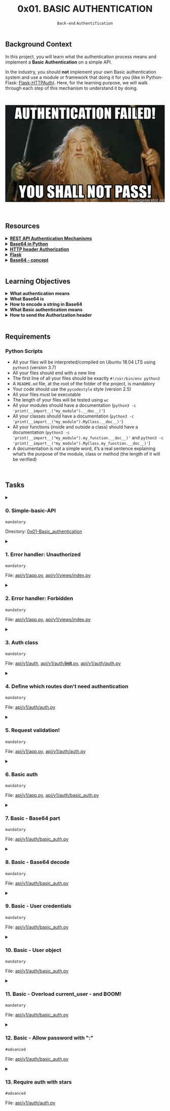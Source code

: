 <h1 align="center"><b>0x01. BASIC AUTHENTICATION</b></h1>
<div align="center"><code>Back-end</code> <code>Authentification</code></div>

<br>

## Background Context
<p>In this project, you will learn what the authentication process means and implement a <strong>Basic Authentication</strong> on a simple API.</p>

<p>In the industry, you should <strong>not</strong> implement your own Basic authentication system and use a module or framework that doing it for you (like in Python-Flask: <a href="https://flask-httpauth.readthedocs.io/en/latest/" title="Flask-HTTPAuth" target="_blank">Flask-HTTPAuth</a>). Here, for the learning purpose, we will walk through each step of this mechanism to understand it by doing.</p>

<br><div align="center"><img src="https://github.com/codenvibes/alx-backend-user-data/blob/master/0x01-Basic_authentication/images/6ccb363443a8f301bc2bc38d7a08e9650117de7c.png"></div>


<!-- <br>
<hr>
<h3><a href=>Notes</a></h3>
<hr> -->

<br>

## Resources
<details>
<summary><b><a href="https://www.youtube.com/watch?v=501dpx2IjGY">REST API Authentication Mechanisms</a></b></summary><br>


<br><p align="center">※※※※※※※※※※※※</p><br>
</details>


<details>
<summary><b><a href="https://docs.python.org/3.7/library/base64.html">Base64 in Python</a></b></summary><br>


<br><p align="center">※※※※※※※※※※※※</p><br>
</details>


<details>
<summary><b><a href="https://developer.mozilla.org/en-US/docs/Web/HTTP/Headers/Authorization">HTTP header Authorization</a></b></summary><br>


<br><p align="center">※※※※※※※※※※※※</p><br>
</details>


<details>
<summary><b><a href="https://palletsprojects.com/p/flask/">Flask</a></b></summary><br>


<br><p align="center">※※※※※※※※※※※※</p><br>
</details>


<details>
<summary><b><a href="https://en.wikipedia.org/wiki/Base64">Base64 - concept</a></b></summary><br>


<br><p align="center">※※※※※※※※※※※※</p><br>
</details>


<!-- <br>

**man or help:**
- `` -->

<br>

## Learning Objectives
<details>
<summary><b><a href=" "> </a>What authentication means</b></summary><br>


<br><p align="center">※※※※※※※※※※※※</p><br>
</details>


<details>
<summary><b><a href=" "> </a>What Base64 is</b></summary><br>


<br><p align="center">※※※※※※※※※※※※</p><br>
</details>


<details>
<summary><b><a href=" "> </a>How to encode a string in Base64</b></summary><br>


<br><p align="center">※※※※※※※※※※※※</p><br>
</details>


<details>
<summary><b><a href=" "> </a>What Basic authentication means</b></summary><br>


<br><p align="center">※※※※※※※※※※※※</p><br>
</details>


<details>
<summary><b><a href=" "> </a>How to send the Authorization header</b></summary><br>


<br><p align="center">※※※※※※※※※※※※</p><br>
</details>


<br>

## Requirements
### Python Scripts
<ul>
<li>All your files will be interpreted/compiled on Ubuntu 18.04 LTS using <code>python3</code> (version 3.7)</li>
<li>All your files should end with a new line</li>
<li>The first line of all your files should be exactly <code>#!/usr/bin/env python3</code></li>
<li>A <code>README.md</code> file, at the root of the folder of the project, is mandatory</li>
<li>Your code should use the <code>pycodestyle</code> style (version 2.5)</li>
<li>All your files must be executable</li>
<li>The length of your files will be tested using <code>wc</code></li>
<li>All your modules should have a documentation (<code>python3 -c 'print(__import__("my_module").__doc__)'</code>)</li>
<li>All your classes should have a documentation (<code>python3 -c 'print(__import__("my_module").MyClass.__doc__)'</code>)</li>
<li>All your functions (inside and outside a class) should have a documentation (<code>python3 -c 'print(__import__("my_module").my_function.__doc__)'</code> and <code>python3 -c 'print(__import__("my_module").MyClass.my_function.__doc__)'</code>)</li>
<li>A documentation is not a simple word, it’s a real sentence explaining what’s the purpose of the module, class or method (the length of it will be verified)</li>
</ul>


<!-- <br>

## More Info -->

<br>

## Tasks
<details>
<summary>

### 0. Simple-basic-API
`mandatory`

Directory: [0x01-Basic_authentication]()
</summary>

<p>Download and start your project from this <a href="https://intranet.alxswe.com/rltoken/2o4gAozNufil_KjoxKI5bA" title="archive.zip" target="_blank">archive.zip</a></p>

<p>In this archive, you will find a simple API with one model: <code>User</code>. Storage of these users is done via a serialization/deserialization in files.</p>

<h4>Setup and start server</h4>

<pre><code>bob@dylan:~$ pip3 install -r requirements.txt
...
bob@dylan:~$
bob@dylan:~$ API_HOST=0.0.0.0 API_PORT=5000 python3 -m api.v1.app
 * Serving Flask app "app" (lazy loading)
...
bob@dylan:~$
</code></pre>

<h4>Use the API <em>(in another tab or in your browser)</em></h4>

<pre><code>bob@dylan:~$ curl "http://0.0.0.0:5000/api/v1/status" -vvv
*   Trying 0.0.0.0...
* TCP_NODELAY set
* Connected to 0.0.0.0 (127.0.0.1) port 5000 (#0)
&gt; GET /api/v1/status HTTP/1.1
&gt; Host: 0.0.0.0:5000
&gt; User-Agent: curl/7.54.0
&gt; Accept: */*
&gt; 
* HTTP 1.0, assume close after body
&lt; HTTP/1.0 200 OK
&lt; Content-Type: application/json
&lt; Content-Length: 16
&lt; Access-Control-Allow-Origin: *
&lt; Server: Werkzeug/1.0.1 Python/3.7.5
&lt; Date: Mon, 18 May 2020 20:29:21 GMT
&lt; 
{"status":"OK"}
* Closing connection 0
bob@dylan:~$
</code></pre>

</details>

<details>
<summary>

### 1. Error handler: Unauthorized
`mandatory`

File: [api/v1/app.py](), [api/v1/views/index.py]()
</summary>

<p>What the HTTP status code for a request unauthorized? <code>401</code> of course!</p>

<p>Edit <code>api/v1/app.py</code>:</p>

<ul>
<li>Add a new error handler for this status code, the response must be:

<ul>
<li>a JSON: <code>{"error": "Unauthorized"}</code></li>
<li>status code <code>401</code></li>
<li>you must use <code>jsonify</code> from Flask</li>
</ul></li>
</ul>

<p>For testing this new error handler, add a new endpoint in <code>api/v1/views/index.py</code>:</p>

<ul>
<li>Route: <code>GET /api/v1/unauthorized</code></li>
<li>This endpoint must raise a 401 error by using <code>abort</code> - <a href="https://intranet.alxswe.com/rltoken/RH0gY_XQuSB75Q-JbI-fdg" title="Custom Error Pages" target="_blank">Custom Error Pages</a></li>
</ul>

<p>By calling <code>abort(401)</code>, the error handler for 401 will be executed.</p>

<p>In the first terminal:</p>

<pre><code>bob@dylan:~$ API_HOST=0.0.0.0 API_PORT=5000 python3 -m api.v1.app
 * Running on http://0.0.0.0:5000/ (Press CTRL+C to quit)
....
</code></pre>

<p>In a second terminal:</p>

<pre><code>bob@dylan:~$ curl "http://0.0.0.0:5000/api/v1/unauthorized"
{
  "error": "Unauthorized"
}
bob@dylan:~$
bob@dylan:~$ curl "http://0.0.0.0:5000/api/v1/unauthorized" -vvv
*   Trying 0.0.0.0...
* TCP_NODELAY set
* Connected to 0.0.0.0 (127.0.0.1) port 5000 (#0)
&gt; GET /api/v1/unauthorized HTTP/1.1
&gt; Host: 0.0.0.0:5000
&gt; User-Agent: curl/7.54.0
&gt; Accept: */*
&gt; 
* HTTP 1.0, assume close after body
&lt; HTTP/1.0 401 UNAUTHORIZED
&lt; Content-Type: application/json
&lt; Content-Length: 30
&lt; Server: Werkzeug/0.12.1 Python/3.4.3
&lt; Date: Sun, 24 Sep 2017 22:50:40 GMT
&lt; 
{
  "error": "Unauthorized"
}
* Closing connection 0
bob@dylan:~$
</code></pre>

</details>

<details>
<summary>

### 2. Error handler: Forbidden
`mandatory`

File: [api/v1/app.py](), [api/v1/views/index.py]()
</summary>

<p>What the HTTP status code for a request where the user is authenticate but not allowed to access to a resource? <code>403</code> of course!</p>

<p>Edit <code>api/v1/app.py</code>:</p>

<ul>
<li>Add a new error handler for this status code, the response must be:

<ul>
<li>a JSON: <code>{"error": "Forbidden"}</code></li>
<li>status code <code>403</code></li>
<li>you must use <code>jsonify</code> from Flask</li>
</ul></li>
</ul>

<p>For testing this new error handler, add a new endpoint in <code>api/v1/views/index.py</code>:</p>

<ul>
<li>Route: <code>GET /api/v1/forbidden</code></li>
<li>This endpoint must raise a 403 error by using <code>abort</code> - <a href="https://intranet.alxswe.com/rltoken/RH0gY_XQuSB75Q-JbI-fdg" title="Custom Error Pages" target="_blank">Custom Error Pages</a></li>
</ul>

<p>By calling <code>abort(403)</code>, the error handler for 403 will be executed.</p>

<p>In the first terminal:</p>

<pre><code>bob@dylan:~$ API_HOST=0.0.0.0 API_PORT=5000 python3 -m api.v1.app
 * Running on http://0.0.0.0:5000/ (Press CTRL+C to quit)
....
</code></pre>

<p>In a second terminal:</p>

<pre><code>bob@dylan:~$ curl "http://0.0.0.0:5000/api/v1/forbidden"
{
  "error": "Forbidden"
}
bob@dylan:~$
bob@dylan:~$ curl "http://0.0.0.0:5000/api/v1/forbidden" -vvv
*   Trying 0.0.0.0...
* TCP_NODELAY set
* Connected to 0.0.0.0 (127.0.0.1) port 5000 (#0)
&gt; GET /api/v1/forbidden HTTP/1.1
&gt; Host: 0.0.0.0:5000
&gt; User-Agent: curl/7.54.0
&gt; Accept: */*
&gt; 
* HTTP 1.0, assume close after body
&lt; HTTP/1.0 403 FORBIDDEN
&lt; Content-Type: application/json
&lt; Content-Length: 27
&lt; Server: Werkzeug/0.12.1 Python/3.4.3
&lt; Date: Sun, 24 Sep 2017 22:54:22 GMT
&lt; 
{
  "error": "Forbidden"
}
* Closing connection 0
bob@dylan:~$
</code></pre>

</details>

<details>
<summary>

### 3. Auth class
`mandatory`

File: [api/v1/auth](), [api/v1/auth/__init__.py](), [api/v1/auth/auth.py]()
</summary>

<p>Now you will create a class to manage the API authentication.</p>

<ul>
<li>Create a folder <code>api/v1/auth</code></li>
<li>Create an empty file <code>api/v1/auth/__init__.py</code></li>
<li>Create the class <code>Auth</code>:

<ul>
<li>in the file <code>api/v1/auth/auth.py</code></li>
<li>import <code>request</code> from <code>flask</code></li>
<li>class name <code>Auth</code></li>
<li>public method <code>def require_auth(self, path: str, excluded_paths: List[str]) -&gt; bool:</code> that returns <code>False</code> - <code>path</code> and <code>excluded_paths</code> will be used later, now, you don’t need to take care of them</li>
<li>public method <code>def authorization_header(self, request=None) -&gt; str:</code> that returns <code>None</code> - <code>request</code> will be the Flask request object</li>
<li>public method <code>def current_user(self, request=None) -&gt; TypeVar('User'):</code> that returns <code>None</code> - <code>request</code> will be the Flask request object</li>
</ul></li>
</ul>

<p>This class is the template for all authentication system you will implement.</p>

<pre><code>bob@dylan:~$ cat main_0.py
#!/usr/bin/env python3
""" Main 0
"""
from api.v1.auth.auth import Auth

a = Auth()

print(a.require_auth("/api/v1/status/", ["/api/v1/status/"]))
print(a.authorization_header())
print(a.current_user())

bob@dylan:~$ 
bob@dylan:~$ API_HOST=0.0.0.0 API_PORT=5000 ./main_0.py
False
None
None
bob@dylan:~$
</code></pre>

</details>

<details>
<summary>

### 4. Define which routes don't need authentication
`mandatory`

File: [api/v1/auth/auth.py]()
</summary>

<p>Update the method <code>def require_auth(self, path: str, excluded_paths: List[str]) -&gt; bool:</code> in <code>Auth</code> that returns <code>True</code> if the <code>path</code> is not in the list of strings <code>excluded_paths</code>:</p>

<ul>
<li>Returns <code>True</code> if <code>path</code> is <code>None</code></li>
<li>Returns <code>True</code> if <code>excluded_paths</code> is <code>None</code> or empty</li>
<li>Returns <code>False</code> if <code>path</code> is in <code>excluded_paths</code></li>
<li>You can assume <code>excluded_paths</code> contains string path always ending by a <code>/</code></li>
<li>This method must be slash tolerant: <code>path=/api/v1/status</code> and <code>path=/api/v1/status/</code> must be returned <code>False</code> if <code>excluded_paths</code> contains <code>/api/v1/status/</code></li>
</ul>

<pre><code>bob@dylan:~$ cat main_1.py
#!/usr/bin/env python3
""" Main 1
"""
from api.v1.auth.auth import Auth

a = Auth()

print(a.require_auth(None, None))
print(a.require_auth(None, []))
print(a.require_auth("/api/v1/status/", []))
print(a.require_auth("/api/v1/status/", ["/api/v1/status/"]))
print(a.require_auth("/api/v1/status", ["/api/v1/status/"]))
print(a.require_auth("/api/v1/users", ["/api/v1/status/"]))
print(a.require_auth("/api/v1/users", ["/api/v1/status/", "/api/v1/stats"]))

bob@dylan:~$
bob@dylan:~$ API_HOST=0.0.0.0 API_PORT=5000 ./main_1.py
True
True
True
False
False
True
True
bob@dylan:~$
</code></pre>

</details>

<details>
<summary>

### 5. Request validation!
`mandatory`

File: [api/v1/app.py](), [api/v1/auth/auth.py]()
</summary>

<p>Now you will validate all requests to secure the API:</p>

<p>Update the method <code>def authorization_header(self, request=None) -&gt; str:</code> in <code>api/v1/auth/auth.py</code>:</p>

<ul>
<li>If <code>request</code> is <code>None</code>, returns <code>None</code> </li>
<li>If <code>request</code> doesn’t contain the header key <code>Authorization</code>, returns <code>None</code></li>
<li>Otherwise, return the value of the header request <code>Authorization</code></li>
</ul>

<p>Update the file <code>api/v1/app.py</code>:</p>

<ul>
<li>Create a variable <code>auth</code> initialized to <code>None</code> after the <code>CORS</code> definition</li>
<li>Based on the environment variable <code>AUTH_TYPE</code>, load and assign the right instance of authentication to <code>auth</code>

<ul>
<li>if <code>auth</code>:

<ul>
<li>import <code>Auth</code> from <code>api.v1.auth.auth</code></li>
<li>create an instance of <code>Auth</code> and assign it to the variable <code>auth</code></li>
</ul></li>
</ul></li>
</ul>

<p>Now the biggest piece is the filtering of each request. For that you will use the Flask method <a href="https://intranet.alxswe.com/rltoken/kzBrJT9aaokbD6aWYyQzXg" title="before_request" target="_blank">before_request</a></p>

<ul>
<li>Add a method in <code>api/v1/app.py</code> to handler <code>before_request</code>

<ul>
<li>if <code>auth</code> is <code>None</code>, do nothing</li>
<li>if <code>request.path</code> is not part of this list <code>['/api/v1/status/', '/api/v1/unauthorized/', '/api/v1/forbidden/']</code>, do nothing - you must use the method <code>require_auth</code> from the <code>auth</code> instance</li>
<li>if <code>auth.authorization_header(request)</code> returns <code>None</code>, raise the error <code>401</code> - you must use <code>abort</code></li>
<li>if <code>auth.current_user(request)</code> returns <code>None</code>, raise the error <code>403</code> - you must use <code>abort</code></li>
</ul></li>
</ul>

<p>In the first terminal:</p>

<pre><code>bob@dylan:~$ API_HOST=0.0.0.0 API_PORT=5000 AUTH_TYPE=auth python3 -m api.v1.app
 * Running on http://0.0.0.0:5000/ (Press CTRL+C to quit)
....
</code></pre>

<p>In a second terminal:</p>

<pre><code>bob@dylan:~$ curl "http://0.0.0.0:5000/api/v1/status"
{
  "status": "OK"
}
bob@dylan:~$ 
bob@dylan:~$ curl "http://0.0.0.0:5000/api/v1/status/"
{
  "status": "OK"
}
bob@dylan:~$ 
bob@dylan:~$ curl "http://0.0.0.0:5000/api/v1/users"
{
  "error": "Unauthorized"
}
bob@dylan:~$
bob@dylan:~$ curl "http://0.0.0.0:5000/api/v1/users" -H "Authorization: Test"
{
  "error": "Forbidden"
}
bob@dylan:~$
</code></pre>

</details>

<details>
<summary>

### 6. Basic auth
`mandatory`

File: [api/v1/app.py](), [api/v1/auth/basic_auth.py]()
</summary>

<p>Create a class <code>BasicAuth</code> that inherits from <code>Auth</code>. For the moment this class will be empty.</p>

<p>Update <code>api/v1/app.py</code> for using <code>BasicAuth</code> class instead of <code>Auth</code> depending of the value of the environment variable <code>AUTH_TYPE</code>, If <code>AUTH_TYPE</code> is equal to <code>basic_auth</code>:</p>

<ul>
<li>import <code>BasicAuth</code> from <code>api.v1.auth.basic_auth</code></li>
<li>create an instance of <code>BasicAuth</code> and assign it to the variable <code>auth</code></li>
</ul>

<p>Otherwise, keep the previous mechanism with <code>auth</code> an instance of <code>Auth</code>.</p>

<p>In the first terminal:</p>

<pre><code>bob@dylan:~$ API_HOST=0.0.0.0 API_PORT=5000 AUTH_TYPE=basic_auth python3 -m api.v1.app
 * Running on http://0.0.0.0:5000/ (Press CTRL+C to quit)
....
</code></pre>

<p>In a second terminal:</p>

<pre><code>bob@dylan:~$ curl "http://0.0.0.0:5000/api/v1/status"
{
  "status": "OK"
}
bob@dylan:~$
bob@dylan:~$ curl "http://0.0.0.0:5000/api/v1/status/"
{
  "status": "OK"
}
bob@dylan:~$
bob@dylan:~$ curl "http://0.0.0.0:5000/api/v1/users"
{
  "error": "Unauthorized"
}
bob@dylan:~$
bob@dylan:~$ curl "http://0.0.0.0:5000/api/v1/users" -H "Authorization: Test"
{
  "error": "Forbidden"
}
bob@dylan:~$
</code></pre>

</details>

<details>
<summary>

### 7. Basic - Base64 part
`mandatory`

File: [api/v1/auth/basic_auth.py]()
</summary>

<p>Add the method <code>def extract_base64_authorization_header(self, authorization_header: str) -&gt; str:</code> in the class <code>BasicAuth</code> that returns the Base64 part of the <code>Authorization</code> header for a Basic Authentication:</p>

<ul>
<li>Return <code>None</code> if <code>authorization_header</code> is <code>None</code></li>
<li>Return <code>None</code> if <code>authorization_header</code> is not a string</li>
<li>Return <code>None</code> if <code>authorization_header</code> doesn’t start by <code>Basic</code> (with a space at the end)</li>
<li>Otherwise, return the value after <code>Basic</code> (after the space)</li>
<li>You can assume <code>authorization_header</code> contains only one <code>Basic</code></li>
</ul>

<pre><code>bob@dylan:~$ cat main_2.py
#!/usr/bin/env python3
""" Main 2
"""
from api.v1.auth.basic_auth import BasicAuth

a = BasicAuth()

print(a.extract_base64_authorization_header(None))
print(a.extract_base64_authorization_header(89))
print(a.extract_base64_authorization_header("Holberton School"))
print(a.extract_base64_authorization_header("Basic Holberton"))
print(a.extract_base64_authorization_header("Basic SG9sYmVydG9u"))
print(a.extract_base64_authorization_header("Basic SG9sYmVydG9uIFNjaG9vbA=="))
print(a.extract_base64_authorization_header("Basic1234"))

bob@dylan:~$
bob@dylan:~$ API_HOST=0.0.0.0 API_PORT=5000 ./main_2.py
None
None
None
Holberton
SG9sYmVydG9u
SG9sYmVydG9uIFNjaG9vbA==
None
bob@dylan:~$
</code></pre>

</details>

<details>
<summary>

### 8. Basic - Base64 decode
`mandatory`

File: [api/v1/auth/basic_auth.py]()
</summary>

<p>Add the method <code>def decode_base64_authorization_header(self, base64_authorization_header: str) -&gt; str:</code> in the class <code>BasicAuth</code> that returns the decoded value of a Base64 string <code>base64_authorization_header</code>:</p>

<ul>
<li>Return <code>None</code> if <code>base64_authorization_header</code> is <code>None</code></li>
<li>Return <code>None</code> if <code>base64_authorization_header</code> is not a string</li>
<li>Return <code>None</code> if <code>base64_authorization_header</code> is not a valid Base64 - you can use <code>try/except</code></li>
<li>Otherwise, return the decoded value as UTF8 string - you can use <code>decode('utf-8')</code></li>
</ul>

<pre><code>bob@dylan:~$ cat main_3.py
#!/usr/bin/env python3
""" Main 3
"""
from api.v1.auth.basic_auth import BasicAuth

a = BasicAuth()

print(a.decode_base64_authorization_header(None))
print(a.decode_base64_authorization_header(89))
print(a.decode_base64_authorization_header("Holberton School"))
print(a.decode_base64_authorization_header("SG9sYmVydG9u"))
print(a.decode_base64_authorization_header("SG9sYmVydG9uIFNjaG9vbA=="))
print(a.decode_base64_authorization_header(a.extract_base64_authorization_header("Basic SG9sYmVydG9uIFNjaG9vbA==")))

bob@dylan:~$
bob@dylan:~$ API_HOST=0.0.0.0 API_PORT=5000 ./main_3.py
None
None
None
Holberton
Holberton School
Holberton School
bob@dylan:~$
</code></pre>

</details>

<details>
<summary>

### 9. Basic - User credentials
`mandatory`

File: [api/v1/auth/basic_auth.py]()
</summary>

<p>Add the method <code>def extract_user_credentials(self, decoded_base64_authorization_header: str) -&gt; (str, str)</code> in the class <code>BasicAuth</code> that returns the user email and password from the Base64 decoded value.</p>

<ul>
<li>This method must return 2 values</li>
<li>Return <code>None, None</code> if <code>decoded_base64_authorization_header</code> is <code>None</code></li>
<li>Return <code>None, None</code> if <code>decoded_base64_authorization_header</code> is not a string</li>
<li>Return <code>None, None</code> if <code>decoded_base64_authorization_header</code> doesn’t contain <code>:</code></li>
<li>Otherwise, return the user email and the user password - these 2 values must be separated by a <code>:</code></li>
<li>You can assume <code>decoded_base64_authorization_header</code> will contain only one <code>:</code></li>
</ul>

<pre><code>bob@dylan:~$ cat main_4.py
#!/usr/bin/env python3
""" Main 4
"""
from api.v1.auth.basic_auth import BasicAuth

a = BasicAuth()

print(a.extract_user_credentials(None))
print(a.extract_user_credentials(89))
print(a.extract_user_credentials("Holberton School"))
print(a.extract_user_credentials("Holberton:School"))
print(a.extract_user_credentials("bob@gmail.com:toto1234"))

bob@dylan:~$
bob@dylan:~$ API_HOST=0.0.0.0 API_PORT=5000 ./main_4.py
(None, None)
(None, None)
(None, None)
('Holberton', 'School')
('bob@gmail.com', 'toto1234')
bob@dylan:~$
</code></pre>

</details>

<details>
<summary>

### 10. Basic - User object
`mandatory`

File: [api/v1/auth/basic_auth.py]()
</summary>

<p>Add the method <code>def user_object_from_credentials(self, user_email: str, user_pwd: str) -&gt; TypeVar('User'):</code> in the class <code>BasicAuth</code> that returns the <code>User</code> instance based on his email and password.</p>

<ul>
<li>Return <code>None</code> if <code>user_email</code> is <code>None</code> or not a string</li>
<li>Return <code>None</code> if <code>user_pwd</code> is <code>None</code> or not a string</li>
<li>Return <code>None</code> if your database (file) doesn’t contain any <code>User</code> instance with email equal to <code>user_email</code> - you should use the class method <code>search</code> of the <code>User</code> to lookup the list of users based on their email. Don’t forget to test all cases: “what if there is no user in DB?”, etc.</li>
<li>Return <code>None</code> if <code>user_pwd</code> is not the password of the <code>User</code> instance found - you must use the method <code>is_valid_password</code> of <code>User</code></li>
<li>Otherwise, return the <code>User</code> instance</li>
</ul>

<pre><code>bob@dylan:~$ cat main_5.py
#!/usr/bin/env python3
""" Main 5
"""
import uuid
from api.v1.auth.basic_auth import BasicAuth
from models.user import User

""" Create a user test """
user_email = str(uuid.uuid4())
user_clear_pwd = str(uuid.uuid4())
user = User()
user.email = user_email
user.first_name = "Bob"
user.last_name = "Dylan"
user.password = user_clear_pwd
print("New user: {}".format(user.display_name()))
user.save()

""" Retreive this user via the class BasicAuth """

a = BasicAuth()

u = a.user_object_from_credentials(None, None)
print(u.display_name() if u is not None else "None")

u = a.user_object_from_credentials(89, 98)
print(u.display_name() if u is not None else "None")

u = a.user_object_from_credentials("email@notfound.com", "pwd")
print(u.display_name() if u is not None else "None")

u = a.user_object_from_credentials(user_email, "pwd")
print(u.display_name() if u is not None else "None")

u = a.user_object_from_credentials(user_email, user_clear_pwd)
print(u.display_name() if u is not None else "None")

bob@dylan:~$
bob@dylan:~$ API_HOST=0.0.0.0 API_PORT=5000 ./main_5.py 
New user: Bob Dylan
None
None
None
None
Bob Dylan
bob@dylan:~$
</code></pre>

</details>

<details>
<summary>

### 11. Basic - Overload current_user - and BOOM!
`mandatory`

File: [api/v1/auth/basic_auth.py]()
</summary>


</details>

<details>
<summary>

### 12. Basic - Allow password with ":"
`#advanced`

File: [api/v1/auth/basic_auth.py]()
</summary>


</details>

<details>
<summary>

### 13. Require auth with stars
`#advanced`

File: [api/v1/auth/auth.py]()
</summary>


</details>

